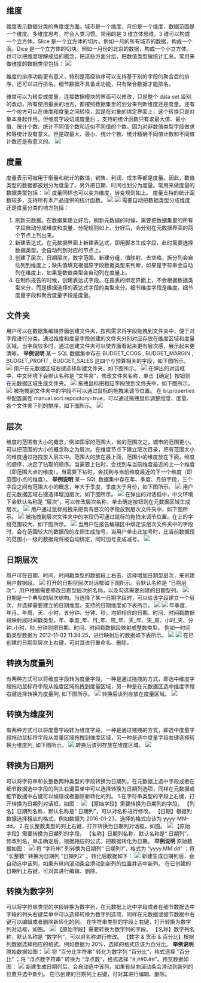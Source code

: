 ## 维度
维度表示数据分类的角度或方面。城市是一个维度，月份是一个维度，数据范围是一个维度。多维度思考，符合人类习惯。常用的是 3 维立体思维。3 维可以构成一个立方体。Slice 是一个立方体的切片。例如一月的所有城市的数据，构成一个面。Dice 是一个立方体的切块。例如一月份的北京的数据，构成一个小立方体。也可以把维度理解成组的概念，把这些方面分组，把数值类型做统计汇总。常用来做维度的数据类型包括：
![](//mc.qcloudimg.com/static/img/f4a16b263a5026259755febb07c77338/image.png)

维度的排序功能更有意义，特别是高级排序可以支持基于别的字段的聚合后的排序，还可以进行排名。细节数据不具备此功能，只有聚合数据才能排名。

维度可以为转变成度量，连接数据模块的界面可以修改，只是整个 data set 级别的改动，所有使用报表的地方，都按照数据集里的划分来判断维度还是度量。还有一个地方可以在维度和度量之间转换，就是在对象的绑定界面上，这个转换只是对象本身起作用。但维度字段切成度量后 ，支持的统计函数只有求最大值、最小值、统计个数、统计不同值个数和近似不同值的个数。因为对非数值类型字段做求和等统计没有意义。但是取最大、最小、统计个数、统计精确不同值计数和不同值计数还是有意义的。
![](//mc.qcloudimg.com/static/img/1491fd281b2e6dfb22f389cee40eee62/image.png)
## 度量
度量表示可被用于衡量和统计的数值，销售、利润、成本等都是度量。因此，数值类型的数据都被划分为度量了。另外把日期、时间也划分为度量。常用来做度量的数据类型包括：
![](//mc.qcloudimg.com/static/img/b652e877351f894bfbef32c207f689fc/image.png)
度量同样也可以变为维度，转变规则如上。
度量支持的统计函数较多，支持所有本产品提供的统计函数。
![](//mc.qcloudimg.com/static/img/78b2ceadf80b48bef3a20d755af65e1c/image.png)
![](//mc.qcloudimg.com/static/img/6e9f91307919f9f5380b41dfdd8e2a54/image.png)
需要自动把数据类型分成维度还是度量分类的地方包括：
1. 刷新元数据。在数据集建立好后，刷新元数据的时候，需要把数据集里的所有字段自动分成维度和度量，分配规则如上。分好后，会分别在元数据界面的两个节点上列出来。
2. 新建表达式。在元数据界面上新建表达式，即用脚本生成字段，此时需要选择数据类型。会自动列到对应的节点上。
3. 创建了层次，日期层次，数字范围，新建分组，值映射、去空格，拆分列会自动列到维度上；缺失值填充根据原字段数据类型来判断，如果是字符串会自动列在维度上，如果是数值类型会自动列在度量上。
4. 在制作报告的时候，创建表达式字段。在报表的绑定界面上，不会根据数据类型来分，而是根据选择的表达式字段的类型来分。细节维度字段是维度。细节度量字段和聚合度量字段是度量。
## 文件夹
用户可以在数据集编辑界面创建文件夹，按照需求将字段拖拽到文件夹中，便于对字段进行分类。通过维度和度量字段创建的文件夹分别对应存放在维度区域和度量区域。当字段较多时，通过创建文件夹可以使界面看起来更有层次感，展示起来更清晰。
**举例说明**
某一 SQL 数据集中存在 BUDGET\_COGS , BUDGET\_MARGIN , BUDGET\_PROFIT , BUDGET_SALES
这四个与预算相关的字段，如下图所示。
![](//mc.qcloudimg.com/static/img/ad94355e636c6eb648cedf2ae2bcabed/image.png)
用户在元数据区域右键选择新建文件夹，如下图所示。
![](//mc.qcloudimg.com/static/img/8603128074ee58620fc0ccea1c92dc87/image.png)
在弹出的对话框中，中文环境下会默认名称是 “文件夹”，修改文件夹名称，单击【确定】按钮则在元数据区域生成文件夹。
![](//mc.qcloudimg.com/static/img/b49a72edd73f767bf40efcab0d59a859/image.png)
拖拽鼠标把相应字段放到文件夹中，如下图所示。
![](//mc.qcloudimg.com/static/img/a643f4e234c6bdc17b4c7fbe96653cc3/image.png)
被拖拽到文件夹中的字段不可以通过鼠标的拖拽来调节位置。
在 bi.properties 中配置属性 manual.sort.repository=true，可以通过拖拽鼠标调整维度、度量、各个文件夹下列的排序，如下图所示。
![](//mc.qcloudimg.com/static/img/b6334d81d7eed3ad73aa2f5214806b41/image.png)
## 层次
维度的范围有大小的概念，例如国家的范围大，省的范围次之，城市的范围更小。可以把范围的大小的概念称之为层次。在维度节点下建立层次目录，把有范围大小的维度通过拖拽放入层次中。范围大的放在最上面，范围小的维度放在下面。维度的顺序，决定了钻取的顺序。当需要上钻时，会找到与当前维度最近的上一个维度（即范围大点的维度）。当需要下钻时，会找到与当前维度最近的下一个维度（即范围小点的维度）。
**举例说明**
某一 SQL 数据集中存在年、季度、月份字段，三个字段之间有范围大小的概念，年大于季度，季度大于月份，如下图所示。
![](//mc.qcloudimg.com/static/img/a72bad7ea41da5a0be77299439b8f2f6/image.png)
用户在元数据区域右键选择增加层次，如下图所示。
![](//mc.qcloudimg.com/static/img/46e0b259e81f1044c1282295e731ee10/image.png)
在弹出的对话框中，中文环境下会默认名称是 “层次”，可以修改层次名称，单击确定按钮则在元数据区域生成层次。
![](//mc.qcloudimg.com/static/img/b96d3149e5d3edab75d57181ba47dbe7/image.png)
用户通过鼠标拖拽来把具有层次的字段放到层次文件夹中，如下图所示。
![](//mc.qcloudimg.com/static/img/90b1dae44bcbe9ea1c94ec0b6ce7a865/image.png)
被拖拽到层次文件夹中的字段仍可通过鼠标的拖拽来调节位置。在上的字段范围较大，如下图所示。
![](//mc.qcloudimg.com/static/img/fa87da680c0496e2b49007558821c750/image.png)
当用户在报告编辑区中绑定该层次文件夹中的字段时，会在范围较大的数据段的左侧生成加号，当用户单击此加号时，比当前数据段的范围小一级的数据段将被自动绑定，同时加号变成减号。
![](//mc.qcloudimg.com/static/img/efd062f49d0ff709fac587c40edb7d08/image.png)
## 日期层次
用户可在日期、时间、时间戳类型的数据段上右击，选择增加日期型层次，来创建用户数据段。
![](//mc.qcloudimg.com/static/img/608062b96a1a1536c30fbf0115207b2f/image.png)
打开的日期型层次对话框如下图所示。会默认名称是 “日期层次”，用户根据需要修改日期型层次的名称，以及勾选需要创建的日期型列。 
![](//mc.qcloudimg.com/static/img/0d0bfdbe1cf35e14d8c3eb081cefdab0/image.png)
日期是一个典型的层次结构。当选择了某一日期字段时，可以给该字段建立一个层次，并选择需要建立的日期维度。支持的日期维度如下表所示。
![](//mc.qcloudimg.com/static/img/101bf26a360c787d55fa4ea9ef0bcbef/image.png)
![](//mc.qcloudimg.com/static/img/7ea9ac80dcd850303009ce042b716d3b/image.png)
年季度、年月、年周、天、小时、五分钟、分钟、秒，均把相应的日期、时间、时间戳数据段映射成时间戳类型。年、季度\_年、月\_年、周\_年、天\_年、天\_周、小时\_天、分钟\_小时、秒\_分钟则把日期、时间、时间戳数据段映射成整数类型。
例如一时间戳类型数据为 2012-11-02 11:34:25，进行映射后的数据如下表所示。
![](//mc.qcloudimg.com/static/img/3e80978b84b4c098b800be68a810a149/image.png)
![](//mc.qcloudimg.com/static/img/5fc55f4f51efd77850b9fb2e75f3e3bc/image.png)
在已创建的日期型层次上右键，可对其进行重命名、删除。
## 转换为度量列
有两种方式可以将维度字段转为度量字段，一种是通过拖拽的方式，即选中维度字段拖动鼠标将字段从维度区域拖拽到度量区域，另一种是在元数据区选中维度字段右键选择转换为度量列, 如下图所示。
![](//mc.qcloudimg.com/static/img/67088f80d1aa922bdf9b2e08e44b09b8/image.png)
转换后该列存放在度量区域。
![](//mc.qcloudimg.com/static/img/ff467aca3546902a0943f5daa47939e4/image.png)
## 转换为维度列
有两种方式可以将度量字段转为维度字段，一种是通过拖拽的方式，即选中度量字段拖动鼠标将字段从度量区域拖拽到维度区域，另一种是选中度量字段右键选择转换为维度列, 如下图所示。
![](//mc.qcloudimg.com/static/img/a987a94939ba4ade0803249582ed3374/image.png)
转换后该列存放在维度区域。
![](//mc.qcloudimg.com/static/img/a43382fdd137e6176ba28760d31fd05b/image.png)
## 转换为日期列
可以将字符串和长整数两种类型的字段转换为日期列。在元数据上选中字段或者在细节数据选中字段的列头右键菜单中可以选择转换为日期列选项，同样在元数据或细节数据中右键可以编辑或者删除新转化的列。
1.在字符串类型的字段上右键，打开转换为日期列对话框，如图：
![](//mc.qcloudimg.com/static/img/faad3e39ca5462a3a91dad8137720cdc/image.png)
【原始字段】需要转换为日期列的字段。
【列名】日期列名称，默认名称是“ 日期列”，可以对名称进行修改。
【日期】根据列数据选择相应的格式。例如数据为 2016-01-23，选择的格式应该为 yyyy-MM-dd。
2.在长整数类型的列上右键，打开转换为日期列对话框，如图。
![](//mc.qcloudimg.com/static/img/c9d7ab40a0233482d5f4fe7444db1e3b/image.png)
【原始字段】需要转换为日期列的字段。
【名称】日期列名称，默认名称是“ 日期列”。修改列名，单击确定后，根据相应的公式，把数据转化为日期。
**举例说明**
原始数据如图：
![](//mc.qcloudimg.com/static/img/0c4f8bb981f9973ecc41dc6ab7585d6e/image.png)
将 “字符串” 列转换为日期列“ 日期列1”，格式为 “yyyy.MM.dd” ；将 “长整数” 转换为日期列 “日期列2” 。转化后数据如下：
![](//mc.qcloudimg.com/static/img/b4a09e4d6f95c077a906e4362088ee0a/image.png)
新建生成日期列后，会自动选中该列，如果有纵向滚动条会滑动到新列的位置并选中新列。
在已创建的日期列上右键，可对其进行编辑、删除。
## 转换为数字列
可以将字符串类型的字段转换为数字列，在元数据上选中字段或者在细节数据选中字段的列头右键菜单中可以选择转换为数字列选项，同样在元数据或细节数据中右键可以编辑或者删除新转化的列。
在字符串类型的字段上右键，打开转换为数字列对话框，如图。
![](//mc.qcloudimg.com/static/img/3843418c94f1c17dbb8216a93172ce03/image.png)
【原始字段】需要转换为数字列的字段。
【名称】数字列名称，默认名称是 “数字列”，可以对名称进行修改。
【数字 & 货币 & 百分比】根据列数据选择相应的格式。例如数据为 20%，选择的格式应该为百分比。
**举例说明**
原始数据如图：
![](//mc.qcloudimg.com/static/img/2bb2e8777471c21084b5e2eb8eee8410/image.png)
将 “百分比字符串” 转化为数字列 “百分比”，格式选择 “百分比” ；将 “浮点数字符串” 转换为 “浮点数”，格式选择 “#,##0.##”。预览数据如图：
![](//mc.qcloudimg.com/static/img/f1b5ca1cfca7f3968514e8c2b15764c8/image.png)
新建生成日期列后，会自动选中该列，如果有纵向滚动条会滑动到新列的位置并选中新列。
在已创建的日期列上右键，可对其进行编辑、删除。
